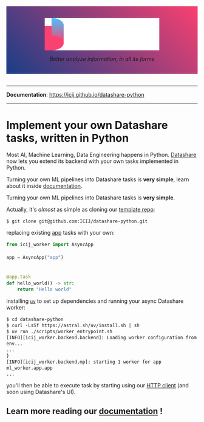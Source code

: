 <div style="background-image: linear-gradient(45deg, #193d87, #fa4070);">
  <br/>
  <p align="center">
    <a href="https://datashare.icij.org/">
      <img align="center" src="docs/assets/datashare-logo.svg" alt="Datashare" style="max-width: 60%">
    </a>
  </p>
  <p align="center">
    <em>Better analyze information, in all its forms</em>  
  </p>
  <br/>
</div>
<br/>

---

**Documentation**: <a href="https://icij.github.io/datashare-python" target="_blank">https://icij.github.io/datashare-python</a>

---

# Implement **your own Datashare tasks**, written in Python

Most AI, Machine Learning, Data Engineering happens in Python.
[Datashare](https://icij.gitbook.io/datashare) now lets you extend its backend with your own tasks implemented in Python.

Turning your own ML pipelines into Datashare tasks is **very simple**, learn about it inside [documentation](https://icij.github.io/datashare-python).

Turning your own ML pipelines into Datashare tasks is **very simple**.

Actually, it's *almost* as simple as cloning our [template repo](https://github.com/ICIJ/datashare-python):

```
$ git clone git@github.com:ICIJ/datashare-python.git
```

replacing existing [app](https://github.com/ICIJ/datashare-python/blob/main/ml_worker/app.py) tasks with your own:   
```python
from icij_worker import AsyncApp

app = AsyncApp("app")


@app.task
def hello_world() -> str:
    return "Hello world"
```

installing [`uv`](https://docs.astral.sh/uv/) to set up dependencies and running your async Datashare worker:
```console
$ cd datashare-python
$ curl -LsSf https://astral.sh/uv/install.sh | sh
$ uv run ./scripts/worker_entrypoint.sh
[INFO][icij_worker.backend.backend]: Loading worker configuration from env...
...
}
[INFO][icij_worker.backend.mp]: starting 1 worker for app ml_worker.app.app
...
```
you'll then be able to execute task by starting using our [HTTP client]() (and soon using Datashare's UI).

## Learn more reading our [documentation](https://icij.github.io/datashare-python) !